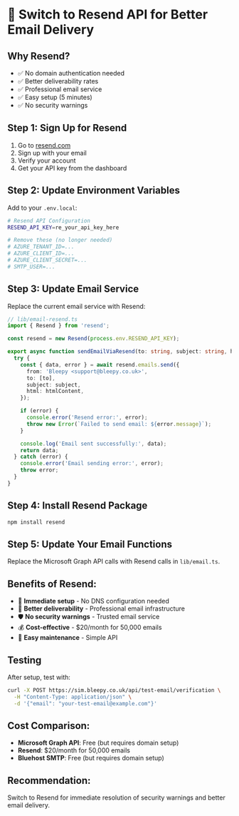 # 🚀 Switch to Resend API for Better Email Delivery

## Why Resend?
- ✅ No domain authentication needed
- ✅ Better deliverability rates
- ✅ Professional email service
- ✅ Easy setup (5 minutes)
- ✅ No security warnings

## Step 1: Sign Up for Resend
1. Go to [resend.com](https://resend.com)
2. Sign up with your email
3. Verify your account
4. Get your API key from the dashboard

## Step 2: Update Environment Variables
Add to your `.env.local`:

```bash
# Resend API Configuration
RESEND_API_KEY=re_your_api_key_here

# Remove these (no longer needed)
# AZURE_TENANT_ID=...
# AZURE_CLIENT_ID=...
# AZURE_CLIENT_SECRET=...
# SMTP_USER=...
```

## Step 3: Update Email Service
Replace the current email service with Resend:

```typescript
// lib/email-resend.ts
import { Resend } from 'resend';

const resend = new Resend(process.env.RESEND_API_KEY);

export async function sendEmailViaResend(to: string, subject: string, htmlContent: string) {
  try {
    const { data, error } = await resend.emails.send({
      from: 'Bleepy <support@bleepy.co.uk>',
      to: [to],
      subject: subject,
      html: htmlContent,
    });

    if (error) {
      console.error('Resend error:', error);
      throw new Error(`Failed to send email: ${error.message}`);
    }

    console.log('Email sent successfully:', data);
    return data;
  } catch (error) {
    console.error('Email sending error:', error);
    throw error;
  }
}
```

## Step 4: Install Resend Package
```bash
npm install resend
```

## Step 5: Update Your Email Functions
Replace the Microsoft Graph API calls with Resend calls in `lib/email.ts`.

## Benefits of Resend:
- 🚀 **Immediate setup** - No DNS configuration needed
- 📧 **Better deliverability** - Professional email infrastructure
- 🛡️ **No security warnings** - Trusted email service
- 💰 **Cost-effective** - $20/month for 50,000 emails
- 🔧 **Easy maintenance** - Simple API

## Testing
After setup, test with:
```bash
curl -X POST https://sim.bleepy.co.uk/api/test-email/verification \
  -H "Content-Type: application/json" \
  -d '{"email": "your-test-email@example.com"}'
```

## Cost Comparison:
- **Microsoft Graph API**: Free (but requires domain setup)
- **Resend**: $20/month for 50,000 emails
- **Bluehost SMTP**: Free (but requires domain setup)

## Recommendation:
Switch to Resend for immediate resolution of security warnings and better email delivery.





